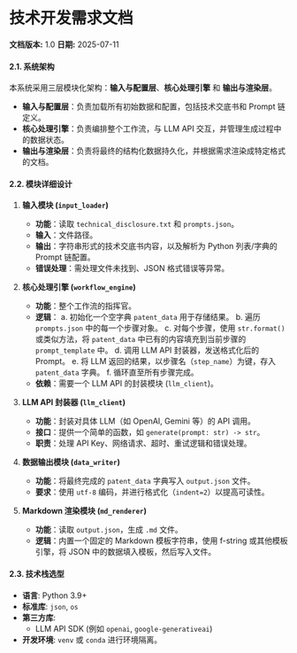 # 技术开发需求文档

**文档版本:** 1.0
**日期:** 2025-07-11

#### 2.1. 系统架构

本系统采用三层模块化架构：**输入与配置层**、**核心处理引擎** 和 **输出与渲染层**。

*   **输入与配置层**：负责加载所有初始数据和配置，包括技术交底书和 Prompt 链定义。
*   **核心处理引擎**：负责编排整个工作流，与 LLM API 交互，并管理生成过程中的数据状态。
*   **输出与渲染层**：负责将最终的结构化数据持久化，并根据需求渲染成特定格式的文档。

#### 2.2. 模块详细设计

1.  **输入模块 (`input_loader`)**
    *   **功能**：读取 `technical_disclosure.txt` 和 `prompts.json`。
    *   **输入**：文件路径。
    *   **输出**：字符串形式的技术交底书内容，以及解析为 Python 列表/字典的 Prompt 链配置。
    *   **错误处理**：需处理文件未找到、JSON 格式错误等异常。

2.  **核心处理引擎 (`workflow_engine`)**
    *   **功能**：整个工作流的指挥官。
    *   **逻辑**：
        a. 初始化一个空字典 `patent_data` 用于存储结果。
        b. 遍历 `prompts.json` 中的每一个步骤对象。
        c. 对每个步骤，使用 `str.format()` 或类似方法，将 `patent_data` 中已有的内容填充到当前步骤的 `prompt_template` 中。
        d. 调用 LLM API 封装器，发送格式化后的 Prompt。
        e. 将 LLM 返回的结果，以步骤名（`step_name`）为键，存入 `patent_data` 字典。
        f. 循环直至所有步骤完成。
    *   **依赖**：需要一个 LLM API 的封装模块 (`llm_client`)。

3.  **LLM API 封装器 (`llm_client`)**
    *   **功能**：封装对具体 LLM（如 OpenAI, Gemini 等）的 API 调用。
    *   **接口**：提供一个简单的函数，如 `generate(prompt: str) -> str`。
    *   **职责**：处理 API Key、网络请求、超时、重试逻辑和错误处理。

4.  **数据输出模块 (`data_writer`)**
    *   **功能**：将最终完成的 `patent_data` 字典写入 `output.json` 文件。
    *   **要求**：使用 `utf-8` 编码，并进行格式化（`indent=2`）以提高可读性。

5.  **Markdown 渲染模块 (`md_renderer`)**
    *   **功能**：读取 `output.json`，生成 `.md` 文件。
    *   **逻辑**：内置一个固定的 Markdown 模板字符串，使用 f-string 或其他模板引擎，将 JSON 中的数据填入模板，然后写入文件。

#### 2.3. 技术栈选型

*   **语言**: Python 3.9+
*   **标准库**: `json`, `os`
*   **第三方库**:
    *   LLM API SDK (例如 `openai`, `google-generativeai`)
*   **开发环境**: `venv` 或 `conda` 进行环境隔离。
